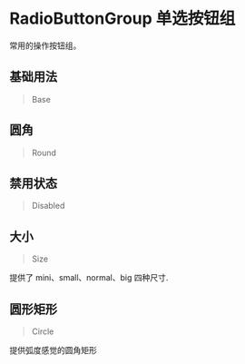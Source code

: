 
# RadioButtonGroup 单选按钮组

常用的操作按钮组。

## 基础用法

> Base



## 圆角

> Round



## 禁用状态

> Disabled



## 大小

> Size

提供了 mini、small、normal、big 四种尺寸.

## 圆形矩形

> Circle

提供弧度感觉的圆角矩形
